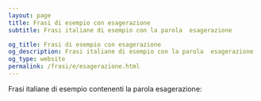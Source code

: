 ```yaml
---
layout: page
title: Frasi di esempio con esagerazione 
subtitle: Frasi italiane di esempio con la parola  esagerazione

og_title: Frasi di esempio con esagerazione 
og_description: Frasi italiane di esempio con la parola  esagerazione
og_type: website
permalink: /frasi/e/esagerazione.html
---
```


Frasi italiane di esempio contenenti la parola esagerazione:


